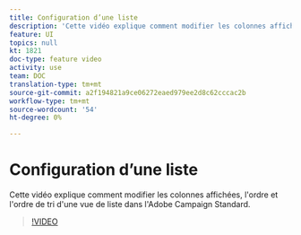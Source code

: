 ```yaml
---
title: Configuration d’une liste
description: 'Cette vidéo explique comment modifier les colonnes affichées, l''ordre et l''ordre de tri d''une vue de liste dans l''Adobe Campaign Standard.  '
feature: UI
topics: null
kt: 1821
doc-type: feature video
activity: use
team: DOC
translation-type: tm+mt
source-git-commit: a2f194821a9ce06272eaed979ee2d8c62cccac2b
workflow-type: tm+mt
source-wordcount: '54'
ht-degree: 0%

---
```



# Configuration d’une liste

Cette vidéo explique comment modifier les colonnes affichées, l&#39;ordre et l&#39;ordre de tri d&#39;une vue de liste dans l&#39;Adobe Campaign Standard.

>[!VIDEO](https://video.tv.adobe.com/v/25288/?quality=12)
